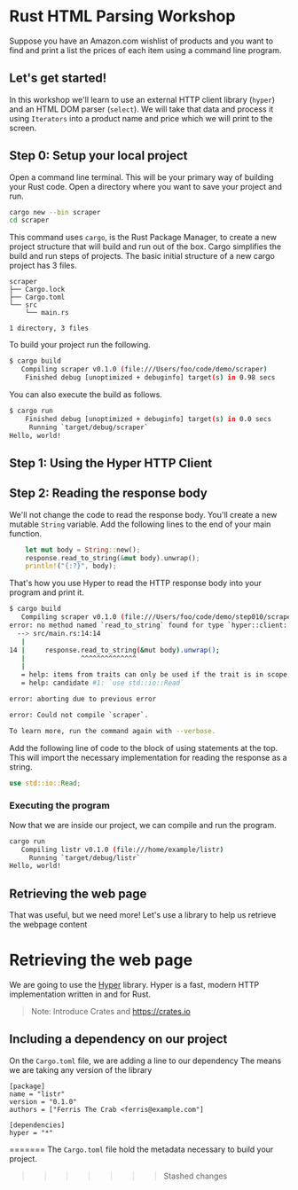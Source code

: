 # Rust HTML Parsing Workshop

Suppose you have an Amazon.com wishlist of products and you want to find and
print a list the prices of each item using a command line program.

## Let's get started!

In this workshop we'll learn to use an external HTTP client library (`hyper`)
and an HTML DOM parser (`select`). We will take that data and process it using
`Iterators` into a product name and price which we will print to the screen.

## Step 0: Setup your local project

Open a command line terminal. This will be your primary way of building your
Rust code. Open a directory where you want to save your project and run.

```sh
cargo new --bin scraper
cd scraper
```

This command uses `cargo`, is the Rust Package Manager, to create a new project
structure that will build and run out of the box. Cargo simplifies the build and 
run steps of projects. The basic initial structure of a new cargo project has 3 
files.

```
scraper
├── Cargo.lock
├── Cargo.toml
└── src
    └── main.rs

1 directory, 3 files
```

To build your project run the following. 

```sh
$ cargo build
   Compiling scraper v0.1.0 (file:///Users/foo/code/demo/scraper)
    Finished debug [unoptimized + debuginfo] target(s) in 0.98 secs
```

You can also execute the build as follows.

```sh
$ cargo run
    Finished debug [unoptimized + debuginfo] target(s) in 0.0 secs
     Running `target/debug/scraper`
Hello, world!
```

## Step 1: Using the Hyper HTTP Client






## Step 2: Reading the response body

We'll not change the code to read the response body. You'll create a new mutable 
`String` variable. Add the following lines to the end of your main function.

```rust
    let mut body = String::new();
    response.read_to_string(&mut body).unwrap();
    println!("{:?}", body);
```  

That's how you use Hyper to read the HTTP response body into your program and 
print it. 

```sh
$ cargo build          
   Compiling scraper v0.1.0 (file:///Users/foo/code/demo/step010/scraper)
error: no method named `read_to_string` found for type `hyper::client::Response` in the current scope
  --> src/main.rs:14:14
   |
14 |     response.read_to_string(&mut body).unwrap();
   |              ^^^^^^^^^^^^^^
   |
   = help: items from traits can only be used if the trait is in scope; the following trait is implemented but not in scope, perhaps add a `use` for it:
   = help: candidate #1: `use std::io::Read`

error: aborting due to previous error

error: Could not compile `scraper`.

To learn more, run the command again with --verbose.
```

Add the following line of code to the block of using statements at the top. This 
will import the necessary implementation for reading the response as a string. 

```rust
use std::io::Read;
```










### Executing the program

Now that we are inside our project, we can compile and run the program.

```sh
cargo run
   Compiling listr v0.1.0 (file:///home/example/listr)
     Running `target/debug/listr`
Hello, world!
```

## Retrieving the web page

That was useful, but we need more!
Let's use a library to help us retrieve the webpage content

# Retrieving the web page

We are going to use the [Hyper](https://github.com/hyperium/hyper) library.
Hyper is a fast, modern HTTP implementation written in and for Rust.

> Note: Introduce Crates and https://crates.io


## Including a dependency on our project

On the `Cargo.toml` file, we are adding a line to our dependency
The means we are taking any version of the library

```
[package]
name = "listr"
version = "0.1.0"
authors = ["Ferris The Crab <ferris@example.com"]

[dependencies]
hyper = "*"
```
=======
The `Cargo.toml` file hold the metadata necessary to build your project. 
>>>>>>> Stashed changes
